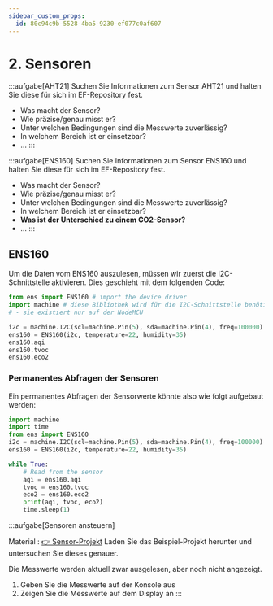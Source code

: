 ```yaml
---
sidebar_custom_props:
  id: 80c94c9b-5528-4ba5-9230-ef077c0af607
---
```

# 2. Sensoren

:::aufgabe[AHT21]
Suchen Sie Informationen zum Sensor AHT21 und halten Sie diese für sich im EF-Repository fest.
- Was macht der Sensor?
- Wie präzise/genau misst er?
- Unter welchen Bedingungen sind die Messwerte zuverlässig?
- In welchem Bereich ist er einsetzbar?
- ...
:::

:::aufgabe[ENS160]
Suchen Sie Informationen zum Sensor ENS160 und halten Sie diese für sich im EF-Repository fest.
- Was macht der Sensor?
- Wie präzise/genau misst er?
- Unter welchen Bedingungen sind die Messwerte zuverlässig?
- In welchem Bereich ist er einsetzbar?
- **Was ist der Unterschied zu einem CO2-Sensor?**
- ...
:::

## ENS160

Um die Daten vom ENS160 auszulesen, müssen wir zuerst die I2C-Schnittstelle aktivieren. Dies geschieht mit dem folgenden Code:

```python
from ens import ENS160 # import the device driver
import machine # diese Bibliothek wird für die I2C-Schnittstelle benötigt 
# - sie existiert nur auf der NodeMCU

i2c = machine.I2C(scl=machine.Pin(5), sda=machine.Pin(4), freq=100000)
ens160 = ENS160(i2c, temperature=22, humidity=35)
ens160.aqi
ens160.tvoc
ens160.eco2
```

### Permanentes Abfragen der Sensoren

Ein permanentes Abfragen der Sensorwerte könnte also wie folgt aufgebaut werden:

```python title="main.py"
import machine
import time
from ens import ENS160
i2c = machine.I2C(scl=machine.Pin(5), sda=machine.Pin(4), freq=100000)
ens160 = ENS160(i2c, temperature=22, humidity=35)

while True:
    # Read from the sensor
    aqi = ens160.aqi
    tvoc = ens160.tvoc
    eco2 = ens160.eco2
    print(aqi, tvoc, eco2)
    time.sleep(1)
```

:::aufgabe[Sensoren ansteuern]

Material
: [👉 Sensor-Projekt](assets/sensor-assets.zip)
Laden Sie das Beispiel-Projekt herunter und untersuchen Sie dieses genauer.

Die Messwerte werden aktuell zwar ausgelesen, aber noch nicht angezeigt.
1. Geben Sie die Messwerte auf der Konsole aus
2. Zeigen Sie die Messwerte auf dem Display an
::: 